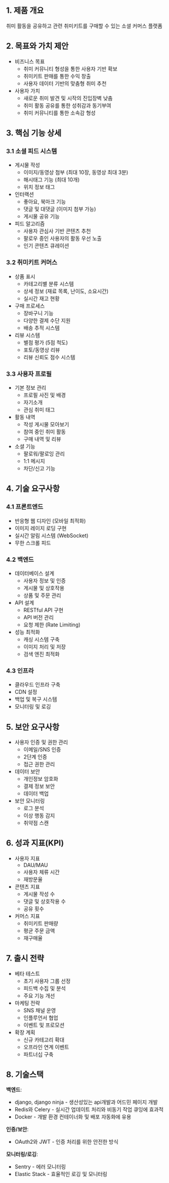 ## 1. 제품 개요

취미 활동을 공유하고 관련 취미키트를 구매할 수 있는 소셜 커머스 플랫폼

## 2. 목표와 가치 제안

- 비즈니스 목표
    - 취미 커뮤니티 형성을 통한 사용자 기반 확보
    - 취미키트 판매를 통한 수익 창출
    - 사용자 데이터 기반의 맞춤형 취미 추천
- 사용자 가치
    - 새로운 취미 발견 및 시작의 진입장벽 낮춤
    - 취미 활동 공유를 통한 성취감과 동기부여
    - 취미 커뮤니티를 통한 소속감 형성

## 3. 핵심 기능 상세

### 3.1 소셜 피드 시스템

- 게시물 작성
    - 이미지/동영상 첨부 (최대 10장, 동영상 최대 3분)
    - 해시태그 기능 (최대 10개)
    - 위치 정보 태그
- 인터랙션
    - 좋아요, 북마크 기능
    - 댓글 및 대댓글 (이미지 첨부 가능)
    - 게시물 공유 기능
- 피드 알고리즘
    - 사용자 관심사 기반 콘텐츠 추천
    - 팔로우 중인 사용자의 활동 우선 노출
    - 인기 콘텐츠 큐레이션

### 3.2 취미키트 커머스

- 상품 표시
    - 카테고리별 분류 시스템
    - 상세 정보 (재료 목록, 난이도, 소요시간)
    - 실시간 재고 현황
- 구매 프로세스
    - 장바구니 기능
    - 다양한 결제 수단 지원
    - 배송 추적 시스템
- 리뷰 시스템
    - 별점 평가 (5점 척도)
    - 포토/동영상 리뷰
    - 리뷰 신뢰도 점수 시스템

### 3.3 사용자 프로필

- 기본 정보 관리
    - 프로필 사진 및 배경
    - 자기소개
    - 관심 취미 태그
- 활동 내역
    - 작성 게시물 모아보기
    - 참여 중인 취미 활동
    - 구매 내역 및 리뷰
- 소셜 기능
    - 팔로워/팔로잉 관리
    - 1:1 메시지
    - 차단/신고 기능

## 4. 기술 요구사항

### 4.1 프론트엔드

- 반응형 웹 디자인 (모바일 최적화)
- 이미지 레이지 로딩 구현
- 실시간 알림 시스템 (WebSocket)
- 무한 스크롤 피드

### 4.2 백엔드

- 데이터베이스 설계
    - 사용자 정보 및 인증
    - 게시물 및 상호작용
    - 상품 및 주문 관리
- API 설계
    - RESTful API 구현
    - API 버전 관리
    - 요청 제한 (Rate Limiting)
- 성능 최적화
    - 캐싱 시스템 구축
    - 이미지 처리 및 저장
    - 검색 엔진 최적화

### 4.3 인프라

- 클라우드 인프라 구축
- CDN 설정
- 백업 및 복구 시스템
- 모니터링 및 로깅

## 5. 보안 요구사항

- 사용자 인증 및 권한 관리
    - 이메일/SNS 인증
    - 2단계 인증
    - 접근 권한 관리
- 데이터 보안
    - 개인정보 암호화
    - 결제 정보 보안
    - 데이터 백업
- 보안 모니터링
    - 로그 분석
    - 이상 행동 감지
    - 취약점 스캔

## 6. 성과 지표(KPI)

- 사용자 지표
    - DAU/MAU
    - 사용자 체류 시간
    - 재방문율
- 콘텐츠 지표
    - 게시물 작성 수
    - 댓글 및 상호작용 수
    - 공유 횟수
- 커머스 지표
    - 취미키트 판매량
    - 평균 주문 금액
    - 재구매율

## 7. 출시 전략

- 베타 테스트
    - 초기 사용자 그룹 선정
    - 피드백 수집 및 분석
    - 주요 기능 개선
- 마케팅 전략
    - SNS 채널 운영
    - 인플루언서 협업
    - 이벤트 및 프로모션
- 확장 계획
    - 신규 카테고리 확대
    - 오프라인 연계 이벤트
    - 파트너십 구축


## 8. 기술스택

**백엔드**:

- django, django ninja - 생산성있는 api개발과 어드민 페이지 개발
- Redis와 Celery - 실시간 업데이트 처리와 비동기 작업 큐잉에 효과적
- Docker - 개발 환경 컨테이너화 및 배포 자동화에 유용

**인증/보안**:

- OAuth2와 JWT - 인증 처리를 위한 안전한 방식

**모니터링/로깅**:

- Sentry - 에러 모니터링
- Elastic Stack - 효율적인 로깅 및 모니터링